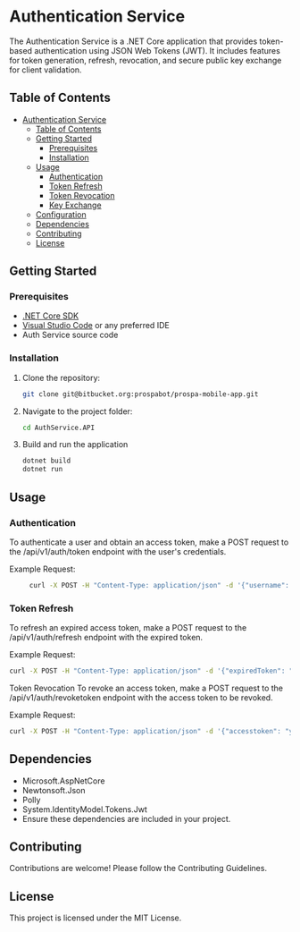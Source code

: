 # Authentication Service

The Authentication Service is a .NET Core application that provides token-based authentication using JSON Web Tokens (JWT). It includes features for token generation, refresh, revocation, and secure public key exchange for client validation.

## Table of Contents

- [Authentication Service](#authentication-service)
  - [Table of Contents](#table-of-contents)
  - [Getting Started](#getting-started)
    - [Prerequisites](#prerequisites)
    - [Installation](#installation)
  - [Usage](#usage)
    - [Authentication](#authentication)
    - [Token Refresh](#token-refresh)
    - [Token Revocation](#token-revocation)
    - [Key Exchange](#key-exchange)
  - [Configuration](#configuration)
  - [Dependencies](#dependencies)
  - [Contributing](#contributing)
  - [License](#license)

## Getting Started

### Prerequisites

- [.NET Core SDK](https://dotnet.microsoft.com/download)
- [Visual Studio Code](https://code.visualstudio.com/) or any preferred IDE
- Auth Service source code

### Installation

1. Clone the repository:
   ```bash
   git clone git@bitbucket.org:prospabot/prospa-mobile-app.git
2. Navigate to the project folder:
    ```bash
    cd AuthService.API
3. Build and run the application 
     ```bash
    dotnet build
    dotnet run

## Usage
### Authentication
To authenticate a user and obtain an access token, make a POST request to the /api/v1/auth/token endpoint with the user's credentials.

Example Request:
   ``` bash 
        curl -X POST -H "Content-Type: application/json" -d '{"username": "user123", "password": "password123"}' http://localhost:5000/api/v1/auth/token
   ```
### Token Refresh
To refresh an expired access token, make a POST request to the /api/v1/auth/refresh endpoint with the expired token.

Example Request:
   ```bash
   curl -X POST -H "Content-Type: application/json" -d '{"expiredToken": "your_expired_token_here"}' http://localhost:5000/api/v1/auth/refresh
   ```
Token Revocation
To revoke an access token, make a POST request to the /api/v1/auth/revoketoken endpoint with the access token to be revoked.

Example Request:
  ```bash
  curl -X POST -H "Content-Type: application/json" -d '{"accesstoken": "your_access_token_here"}' http://localhost:5000/api/v1/auth/revoketoken
  ```

## Dependencies
  - Microsoft.AspNetCore
  - Newtonsoft.Json
  - Polly
  - System.IdentityModel.Tokens.Jwt
- Ensure these dependencies are included in your project.

## Contributing
Contributions are welcome! Please follow the Contributing Guidelines.

## License
This project is licensed under the MIT License.




